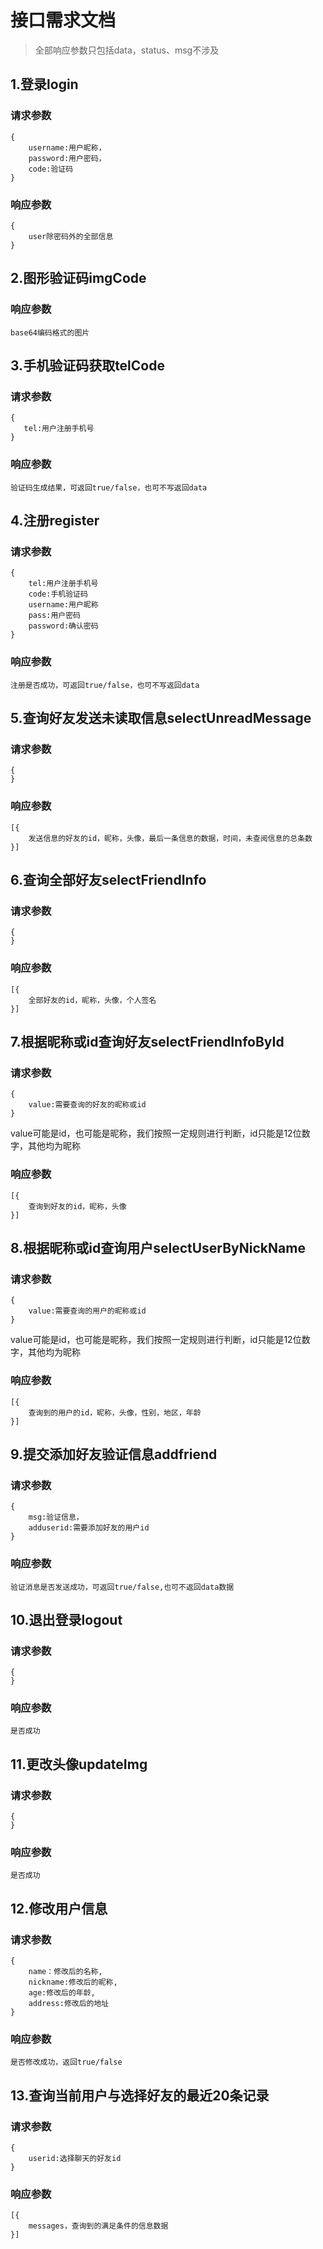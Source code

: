 # 接口需求文档

>全部响应参数只包括data，status、msg不涉及

## 1.登录login
### 请求参数
```
{
    username:用户昵称，
    password:用户密码，
    code:验证码
}
```
### 响应参数
```
{
    user除密码外的全部信息
}
```
## 2.图形验证码imgCode
### 响应参数
```
base64编码格式的图片
```
## 3.手机验证码获取telCode
### 请求参数
```
{
   tel:用户注册手机号
}
```
### 响应参数
```
验证码生成结果，可返回true/false，也可不写返回data
```
## 4.注册register
### 请求参数
```
{
    tel:用户注册手机号
    code:手机验证码
    username:用户昵称
    pass:用户密码
    password:确认密码
}
```
### 响应参数
```
注册是否成功，可返回true/false，也可不写返回data
```
## 5.查询好友发送未读取信息selectUnreadMessage
### 请求参数
```
{
}
```
### 响应参数
```
[{
    发送信息的好友的id，昵称，头像，最后一条信息的数据，时间，未查阅信息的总条数
}]
```
## 6.查询全部好友selectFriendInfo
### 请求参数
```
{
}
```
### 响应参数
```
[{
    全部好友的id，昵称，头像，个人签名
}]
```
## 7.根据昵称或id查询好友selectFriendInfoById
### 请求参数
```
{
    value:需要查询的好友的昵称或id
}
```
value可能是id，也可能是昵称，我们按照一定规则进行判断，id只能是12位数字，其他均为昵称

### 响应参数
```
[{
    查询到好友的id，昵称，头像
}]
```
## 8.根据昵称或id查询用户selectUserByNickName
### 请求参数
```
{
    value:需要查询的用户的昵称或id
}
```
value可能是id，也可能是昵称，我们按照一定规则进行判断，id只能是12位数字，其他均为昵称

### 响应参数
```
[{
    查询到的用户的id，昵称，头像，性别，地区，年龄
}]
```
## 9.提交添加好友验证信息addfriend
### 请求参数
```
{
    msg:验证信息，
    adduserid:需要添加好友的用户id
}
```


### 响应参数
```
验证消息是否发送成功，可返回true/false,也可不返回data数据
```
## 10.退出登录logout
### 请求参数
```
{
}
```


### 响应参数
```
是否成功
```
## 11.更改头像updateImg
### 请求参数
```
{
}
```


### 响应参数
```
是否成功
```
## 12.修改用户信息
### 请求参数
```
{
    name：修改后的名称,
    nickname:修改后的昵称,
    age:修改后的年龄,
    address:修改后的地址
}
```


### 响应参数
```
是否修改成功，返回true/false
```
## 13.查询当前用户与选择好友的最近20条记录
### 请求参数
```
{
    userid:选择聊天的好友id
}
```


### 响应参数
```
[{
    messages，查询到的满足条件的信息数据
}]
```
